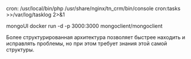 
cron:
/usr/local/bin/php /usr/share/nginx/tn_crm/bin/console cron:tasks >>/var/log/tasklog 2>&1

mongoUI
docker run -d -p 3000:3000 mongoclient/mongoclient



Более структурированная архитектура позволяет быстрее находить и исправлять проблемы,
но при этом требует знания этой самой структуры.
